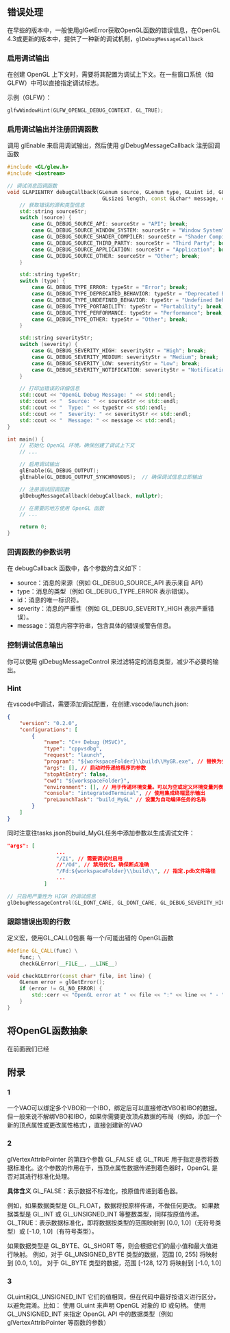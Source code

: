 ## 错误处理
在早些的版本中，一般使用glGetError获取OpenGL函数的错误信息，在OpenGL 4.3或更新的版本中，提供了一种新的调试机制，`glDebugMessageCallback`
### 启用调试输出
在创建 OpenGL 上下文时，需要将其配置为调试上下文。在一些窗口系统（如 GLFW）中可以直接指定调试标志。

示例（GLFW）：
```cpp
glfwWindowHint(GLFW_OPENGL_DEBUG_CONTEXT, GL_TRUE);
```
### 启用调试输出并注册回调函数
调用 glEnable 来启用调试输出，然后使用 glDebugMessageCallback 注册回调函数

```cpp
#include <GL/glew.h>
#include <iostream>

// 调试消息回调函数
void GLAPIENTRY debugCallback(GLenum source, GLenum type, GLuint id, GLenum severity,
                               GLsizei length, const GLchar* message, const void* userParam) {
    // 获取错误的源和类型信息
    std::string sourceStr;
    switch (source) {
        case GL_DEBUG_SOURCE_API: sourceStr = "API"; break;
        case GL_DEBUG_SOURCE_WINDOW_SYSTEM: sourceStr = "Window System"; break;
        case GL_DEBUG_SOURCE_SHADER_COMPILER: sourceStr = "Shader Compiler"; break;
        case GL_DEBUG_SOURCE_THIRD_PARTY: sourceStr = "Third Party"; break;
        case GL_DEBUG_SOURCE_APPLICATION: sourceStr = "Application"; break;
        case GL_DEBUG_SOURCE_OTHER: sourceStr = "Other"; break;
    }

    std::string typeStr;
    switch (type) {
        case GL_DEBUG_TYPE_ERROR: typeStr = "Error"; break;
        case GL_DEBUG_TYPE_DEPRECATED_BEHAVIOR: typeStr = "Deprecated Behavior"; break;
        case GL_DEBUG_TYPE_UNDEFINED_BEHAVIOR: typeStr = "Undefined Behavior"; break;
        case GL_DEBUG_TYPE_PORTABILITY: typeStr = "Portability"; break;
        case GL_DEBUG_TYPE_PERFORMANCE: typeStr = "Performance"; break;
        case GL_DEBUG_TYPE_OTHER: typeStr = "Other"; break;
    }

    std::string severityStr;
    switch (severity) {
        case GL_DEBUG_SEVERITY_HIGH: severityStr = "High"; break;
        case GL_DEBUG_SEVERITY_MEDIUM: severityStr = "Medium"; break;
        case GL_DEBUG_SEVERITY_LOW: severityStr = "Low"; break;
        case GL_DEBUG_SEVERITY_NOTIFICATION: severityStr = "Notification"; break;
    }

    // 打印出错误的详细信息
    std::cout << "OpenGL Debug Message: " << std::endl;
    std::cout << "  Source: " << sourceStr << std::endl;
    std::cout << "  Type: " << typeStr << std::endl;
    std::cout << "  Severity: " << severityStr << std::endl;
    std::cout << "  Message: " << message << std::endl;
}

int main() {
    // 初始化 OpenGL 环境，确保创建了调试上下文
    // ...

    // 启用调试输出
    glEnable(GL_DEBUG_OUTPUT);
    glEnable(GL_DEBUG_OUTPUT_SYNCHRONOUS);  // 确保调试信息立即输出

    // 注册调试回调函数
    glDebugMessageCallback(debugCallback, nullptr);

    // 在需要的地方使用 OpenGL 函数
    // ...

    return 0;
}
```
### 回调函数的参数说明
在 debugCallback 函数中，各个参数的含义如下：

- source：消息的来源（例如 GL_DEBUG_SOURCE_API 表示来自 API）
- type：消息的类型（例如 GL_DEBUG_TYPE_ERROR 表示错误）。
- id：消息的唯一标识符。
- severity：消息的严重性（例如 GL_DEBUG_SEVERITY_HIGH 表示严重错误）。
- message：消息内容字符串，包含具体的错误或警告信息。
### 控制调试信息输出
你可以使用 glDebugMessageControl 来过滤特定的消息类型，减少不必要的输出。

### Hint
在vscode中调试，需要添加调试配置，在创建.vscode/launch.json:
```json
{
    "version": "0.2.0",
    "configurations": [
        {
            "name": "C++ Debug (MSVC)",
            "type": "cppvsdbg",
            "request": "launch",
            "program": "${workspaceFolder}\\build\\MyGR.exe", // 替换为生成的可执行文件路径
            "args": [], // 启动时传递给程序的参数
            "stopAtEntry": false,
            "cwd": "${workspaceFolder}",
            "environment": [], // 用于传递环境变量。可以为空或定义环境变量列表
            "console": "integratedTerminal", // 使用集成终端显示输出
            "preLaunchTask": "build_MyGL" // 设置为自动编译任务的名称
        }
    ]
}

```
同时注意往tasks.json的build_MyGL任务中添加参数以生成调试文件：
```json
"args": [
                ...
                "/Zi", // 需要调试时启用
                //"/Od", // 禁用优化，确保断点准确
                "/Fd:${workspaceFolder}\\build\\", // 指定.pdb文件路径
                ...
            ]
```


```cpp
// 只启用严重性为 HIGH 的调试信息
glDebugMessageControl(GL_DONT_CARE, GL_DONT_CARE, GL_DEBUG_SEVERITY_HIGH, 0, nullptr, GL_TRUE);
```
### 跟踪错误出现的行数
定义宏，使用GL_CALL()包裹 每一个/可能出错的 OpenGL函数
```cpp
#define GL_CALL(func) \
    func; \
    checkGLError(__FILE__, __LINE__)

void checkGLError(const char* file, int line) {
    GLenum error = glGetError();
    if (error != GL_NO_ERROR) {
        std::cerr << "OpenGL error at " << file << ":" << line << " - " << gluErrorString(error) << std::endl;
    }
}
```

## 将OpenGL函数抽象
在前面我们已经

## 附录
### 1
一个VAO可以绑定多个VBO和一个IBO，绑定后可以直接修改VBO和IBO的数据。但一般来说不解绑VBO和IBO，如果你需要更改顶点数据的布局（例如，添加一个新的顶点属性或更改属性格式），直接创建新的VAO

### 2
glVertexAttribPointer 的第四个参数 GL_FALSE 或 GL_TRUE 用于指定是否将数据标准化。这个参数的作用在于，当顶点属性数据传递到着色器时，OpenGL 是否对其进行标准化处理。

**具体含义**
GL_FALSE：表示数据不标准化，按原值传递到着色器。

例如，如果数据类型是 GL_FLOAT，数据将按原样传递，不做任何更改。
如果数据类型是 GL_INT 或 GL_UNSIGNED_INT 等整数类型，同样按原值传递。
GL_TRUE：表示数据标准化，即将数据按类型的范围映射到 [0.0, 1.0]（无符号类型）或 [-1.0, 1.0]（有符号类型）。

如果数据类型是 GL_BYTE、GL_SHORT 等，则会根据它们的最小值和最大值进行映射。
例如，对于 GL_UNSIGNED_BYTE 类型的数据，范围 [0, 255] 将映射到 [0.0, 1.0]。
对于 GL_BYTE 类型的数据，范围 [-128, 127] 将映射到 [-1.0, 1.0]

### 3
GLuint和GL_UNSIGNED_INT
它们的值相同，但在代码中最好按语义进行区分，以避免混淆。比如：
使用 GLuint 来声明 OpenGL 对象的 ID 或句柄。
使用 GL_UNSIGNED_INT 来指定 OpenGL API 中的数据类型（例如 glVertexAttribPointer 等函数的参数）